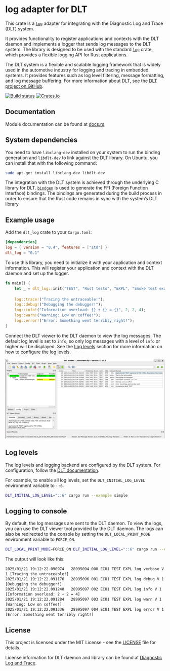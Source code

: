# log adapter for DLT

This crate is a [`log`](https://docs.rs/log) adapter for integrating with the Diagnostic Log and Trace (DLT) system.

It provides functionality to register applications and contexts with the DLT daemon and implements a logger that sends log messages to the DLT system. 
The library is designed to be used with the standard [`log`](https://docs.rs/log) crate, which provides a flexible logging API for Rust applications.

The DLT system is a flexible and scalable logging framework that is widely used in the automotive industry for logging and tracing in embedded systems.
It provides features such as log level filtering, message formatting, and log message buffering.
For more information about DLT, see the [DLT project on GitHub](https://github.com/COVESA/dlt-daemon).

[![Build status](https://github.com/rusty-projects/dlt_log-rs/workflows/CI/badge.svg)](https://github.com/rusty-projects/dlt_log-rs/actions)
[![Crates.io](https://img.shields.io/crates/v/dlt_log.svg)](https://crates.io/crates/dlt_log)


## Documentation
Module documentation can be found at [docs.rs](https://docs.rs/dlt_log).

## System dependencies

You need to have `libclang-dev` installed on your system to run the binding generation and `libdlt-dev` to link against the DLT library.
On Ubuntu, you can install that with the following command:

```bash
sudo apt-get install libclang-dev libdlt-dev
```

The integration with the DLT system is achieved through the underlying C library for DLT.
[`bindgen`](https://docs.rs/bindgen) is used to generate the FFI (Foreign Function Interface) bindings.
The bindings are generated during the build process in order to ensure that the Rust code remains in sync with the system’s DLT library.

## Example usage

Add the `dlt_log` crate to your `Cargo.toml`:

```toml
[dependencies]
log = { version = "0.4", features = ["std"] }
dlt_log = "0.1"
```

To use this library, you need to initialize it with your application and context information.
This will register your application and context with the DLT daemon and set up the logger.

```rust
fn main() {
    let _ = dlt_log::init("TEST", "Rust tests", "EXPL", "Smoke test example");

    log::trace!("Tracing the untraceable!");
    log::debug!("Debugging the debugger!");
    log::info!("Information overload: {} + {} = {}", 2, 2, 4);
    log::warn!("Warning: Low on coffee!");
    log::error!("Error: Something went terribly right!");
}
```

Connect the DLT viewer to the DLT daemon to view the log messages.
The default log level is set to `info`, so only log messages with a level of `info` or higher will be displayed.
See the [Log levels](#log-levels) section for more information on how to configure the log levels.

![Example logs in DLT viewer](https://raw.githubusercontent.com/rusty-projects/dlt_log-rs/main/doc/dlt-viewer-example.png)

## Log levels

The log levels and logging backend are configured by the DLT system. 
For configuration, follow the [DLT documentation](https://github.com/COVESA/dlt-daemon/blob/master/doc/dlt_for_developers.md).

For example, to enable all log levels, set the `DLT_INITIAL_LOG_LEVEL` environment variable to `::6`.

```bash
DLT_INITIAL_LOG_LEVEL="::6" cargo run --example simple
```

## Logging to console

By default, the log messages are sent to the DLT daemon.
To view the logs, you can use the DLT viewer tool provided by the DLT daemon.
The logs can also be redirected to the console by setting the `DLT_LOCAL_PRINT_MODE` environment variable to `FORCE_ON`.

```bash
DLT_LOCAL_PRINT_MODE=FORCE_ON DLT_INITIAL_LOG_LEVEL="::6" cargo run --example simple
```

The output will look like this:

```text
2025/01/21 19:12:22.090974   28995094 000 ECU1 TEST EXPL log verbose V 1 [Tracing the untraceable!]
2025/01/21 19:12:22.091176   28995096 001 ECU1 TEST EXPL log debug V 1 [Debugging the debugger!]
2025/01/21 19:12:22.091248   28995097 002 ECU1 TEST EXPL log info V 1 [Information overload: 2 + 2 = 4]
2025/01/21 19:12:22.091284   28995097 003 ECU1 TEST EXPL log warn V 1 [Warning: Low on coffee!]
2025/01/21 19:12:22.091336   28995097 004 ECU1 TEST EXPL log error V 1 [Error: Something went terribly right!]
```

## License

This project is licensed under the MIT License - see the [LICENSE](https://github.com/rusty-projects/dlt_log-rs/blob/main/LICENSE) file for details.

License information for DLT daemon and library can be found at [Diagnostic Log and Trace](https://github.com/COVESA/dlt-daemon#license).
